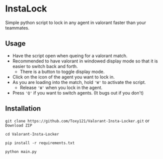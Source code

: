 # InstaLock
Simple python script to lock in any agent in valorant faster than your teammates.

## Usage
- Have the script open when queing for a valorant match.
- Recommended to have valorant in windowed display mode so that it is easier to switch back and forth.
  - There is a button to toggle display mode. 
- Click on the icon of the agent you want to lock in.
- As you are loading into the match, hold `'W'` to activate the script.
  - Release `'W'` when you lock in the agent.
- Press `'Q'` if you want to switch agents. (It bugs out if you don't)
## Installation
`git clone https://github.com/Toxy121/Valorant-Insta-Locker.git` or  `Download ZIP`

`cd Valorant-Insta-Locker`

`pip install -r requirements.txt`

`python main.py`
